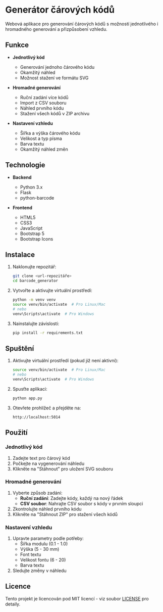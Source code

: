 # Generátor čárových kódů

Webová aplikace pro generování čárových kódů s možností jednotlivého i hromadného generování a přizpůsobení vzhledu.

## Funkce

- **Jednotlivý kód**
  - Generování jednoho čárového kódu
  - Okamžitý náhled
  - Možnost stažení ve formátu SVG

- **Hromadné generování**
  - Ruční zadání více kódů
  - Import z CSV souboru
  - Náhled prvního kódu
  - Stažení všech kódů v ZIP archivu

- **Nastavení vzhledu**
  - Šířka a výška čárového kódu
  - Velikost a typ písma
  - Barva textu
  - Okamžitý náhled změn

## Technologie

- **Backend**
  - Python 3.x
  - Flask
  - python-barcode

- **Frontend**
  - HTML5
  - CSS3
  - JavaScript
  - Bootstrap 5
  - Bootstrap Icons

## Instalace

1. Naklonujte repozitář:
   ```bash
   git clone <url-repozitáře>
   cd barcode_generator
   ```

2. Vytvořte a aktivujte virtuální prostředí:
   ```bash
   python -m venv venv
   source venv/bin/activate  # Pro Linux/Mac
   # nebo
   venv\Scripts\activate  # Pro Windows
   ```

3. Nainstalujte závislosti:
   ```bash
   pip install -r requirements.txt
   ```

## Spuštění

1. Aktivujte virtuální prostředí (pokud již není aktivní):
   ```bash
   source venv/bin/activate  # Pro Linux/Mac
   # nebo
   venv\Scripts\activate  # Pro Windows
   ```

2. Spusťte aplikaci:
   ```bash
   python app.py
   ```

3. Otevřete prohlížeč a přejděte na:
   ```
   http://localhost:5014
   ```

## Použití

### Jednotlivý kód
1. Zadejte text pro čárový kód
2. Počkejte na vygenerování náhledu
3. Klikněte na "Stáhnout" pro uložení SVG souboru

### Hromadné generování
1. Vyberte způsob zadání:
   - **Ruční zadání**: Zadejte kódy, každý na nový řádek
   - **CSV soubor**: Nahrajte CSV soubor s kódy v prvním sloupci
2. Zkontrolujte náhled prvního kódu
3. Klikněte na "Stáhnout ZIP" pro stažení všech kódů

### Nastavení vzhledu
1. Upravte parametry podle potřeby:
   - Šířka modulu (0.1 - 1.0)
   - Výška (5 - 30 mm)
   - Font textu
   - Velikost fontu (6 - 20)
   - Barva textu
2. Sledujte změny v náhledu

## Licence

Tento projekt je licencován pod MIT licencí - viz soubor [LICENSE](LICENSE) pro detaily.
